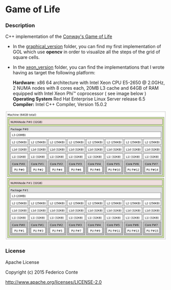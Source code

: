 # Game of Life

### Description
C++ implementation of the [Conway's Game of Life](https://en.wikipedia.org/wiki/Conway%27s_Game_of_Life)

- In the [graphical_version](./graphical_version) folder, you can find my first implementation of GOL which use **opencv** in order to visualize all the steps of the grid of square cells.

- In the [xeon_version](./xeon_version) folder, you can find the implementations that I wrote having as target the following platform:

	**Hardware:** x86 64 architecture with Intel Xeon CPU E5-2650 @ 2.0GHz, 2 NUMA nodes with 8 cores each, 20MB L3 cache and 64GB of RAM equipped with Intel Xeon Phi™ coprocessor ( see image below ) <br />
	**Operating System** Red Hat Enterprise Linux Server release 6.5 <br />
	**Compiler:**  Intel C++ Compiler, Version 15.0.2

<p align="center">
	<img src="./xeon_machine.png" width="500">
</p>

### License
Apache License

Copyright (c) 2015 Federico Conte

http://www.apache.org/licenses/LICENSE-2.0
